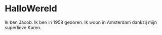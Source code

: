 # HalloWereld
Ik ben Jacob.
Ik ben in 1958 geboren.
Ik woon in Amsterdam dankzij mijn superlieve Karen.
